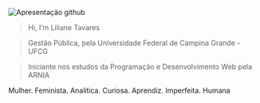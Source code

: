 
![Apresentação github](https://github.com/tavaresliliane/tavaresliliane/assets/138612166/c7928a63-238a-4e86-a3e2-845f0f72f351)

 > Hi, I’m Liliane Tavares
 
 > Gestão Pública, pela Universidade Federal de Campina Grande - UFCG
 
 > Iniciante nos estudos da Programação e Desenvolvimento Web pela ARNIA

Mulher. Feminista. Analítica. Curiosa. Aprendiz. Imperfeita. Humana

